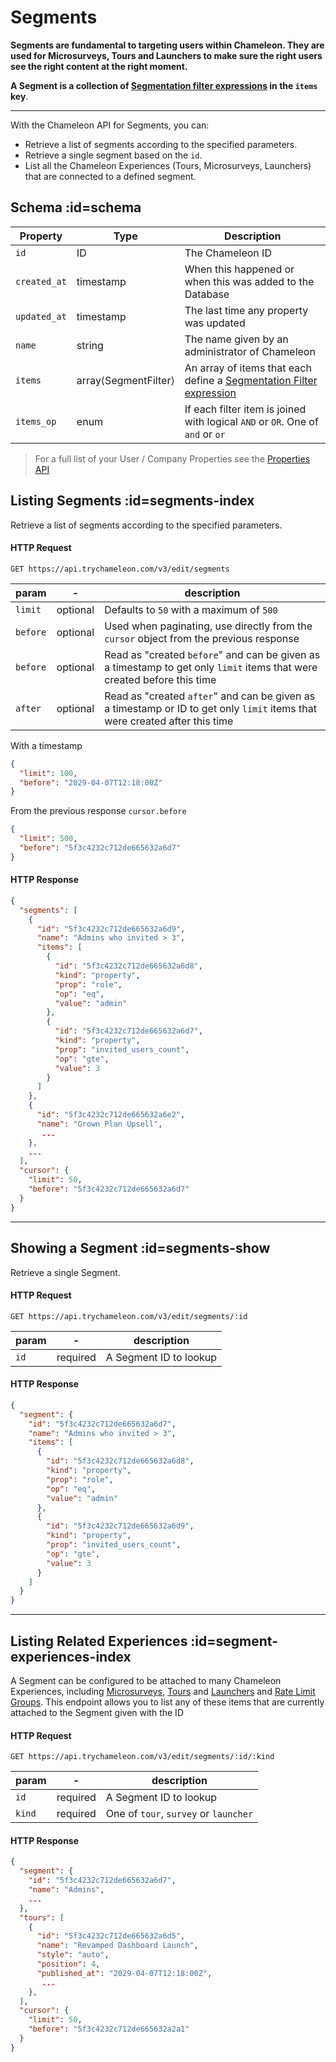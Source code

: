 # Segments

**Segments are fundamental to targeting users within Chameleon. They are used for Microsurveys, Tours and Launchers to make sure the right users see the right content at the right moment.**

**A Segment is a collection of [Segmentation filter expressions](concepts/filters.md) in the `items` key**.

------


With the Chameleon API for Segments, you can:

- Retrieve a list of segments according to the specified parameters.
- Retrieve a single segment based on the `id`.
- List all the Chameleon Experiences (Tours, Microsurveys, Launchers) that are connected to a defined segment.



## Schema :id=schema

| Property | Type | Description |
| --- | --- | --- |
| `id` | ID | The Chameleon ID |
| `created_at` | timestamp | When this happened or when this was added to the Database |
| `updated_at` | timestamp | The last time any property was updated |
| `name` | string | The name given by an administrator of Chameleon |
| `items` | array&lang;SegmentFilter&rang; | An array of items that each define a [Segmentation Filter expression](concepts/filters.md) |
| `items_op` | enum | If each filter item is joined with logical `AND` or `OR`. One of `and` or `or` |


> For a full list of your User / Company Properties see the [Properties API](apis/properties.md)


## Listing Segments :id=segments-index

Retrieve a list of segments according to the specified parameters.

#### HTTP Request

```
GET https://api.trychameleon.com/v3/edit/segments
```

| param  | -        | description                                                  |
| ------ | -------- | ------------------------------------------------------------ |
| `limit`  | optional | Defaults to `50` with a maximum of `500`                     |
| `before` | optional | Used when paginating, use directly from the `cursor` object from the previous response |
| `before` | optional | Read as "created `before`" and can be given as a timestamp to get only `limit` items that were created before this time |
| `after`  | optional | Read as "created `after`" and can be given as a timestamp or ID to get only `limit` items that were created after this time |


With a timestamp

```json
{
  "limit": 100,
  "before": "2029-04-07T12:18:00Z"
}
```

From the previous response `cursor.before`

```json
{
  "limit": 500,
  "before": "5f3c4232c712de665632a6d7"
}
```

#### HTTP Response

```json
{
  "segments": [
    {
      "id": "5f3c4232c712de665632a6d9",
      "name": "Admins who invited > 3",
      "items": [
        {
          "id": "5f3c4232c712de665632a6d8",
          "kind": "property",
          "prop": "role",
          "op": "eq",
          "value": "admin"
        },
        {
          "id": "5f3c4232c712de665632a6d7",
          "kind": "property",
          "prop": "invited_users_count",
          "op": "gte",
          "value": 3
        }
      ]
    },
    {
      "id": "5f3c4232c712de665632a6e2",
      "name": "Grown Plan Upsell",
       ...
    },
    ...
  ],
  "cursor": {
    "limit": 50,
    "before": "5f3c4232c712de665632a6d7"
  }
}
```

-----

## Showing a Segment :id=segments-show

Retrieve a single Segment.

#### HTTP Request

```
GET https://api.trychameleon.com/v3/edit/segments/:id
```

| param | - | description |
|---|---|---|
| `id` | required | A Segment ID to lookup

#### HTTP Response

```json
{
  "segment": {
    "id": "5f3c4232c712de665632a6d7",
    "name": "Admins who invited > 3",
    "items": [
      {
        "id": "5f3c4232c712de665632a6d8",
        "kind": "property",
        "prop": "role",
        "op": "eq",
        "value": "admin"
      },
      {
        "id": "5f3c4232c712de665632a6d9",
        "kind": "property",
        "prop": "invited_users_count",
        "op": "gte",
        "value": 3
      }
    ]
  }
}
```

------

## Listing Related Experiences :id=segment-experiences-index

A Segment can be configured to be attached to many Chameleon Experiences, including [Microsurveys](apis/surveys.md), [Tours](apis/tours.md) and [Launchers](apis/launchers.md) and [Rate Limit Groups](apis/limit-groups.md). This endpoint allows you to list any of these items that are currently attached to the Segment given with the ID

#### HTTP Request

```
GET https://api.trychameleon.com/v3/edit/segments/:id/:kind
```

| param | - | description |
|---|---|---|
| `id` | required | A Segment ID to lookup
| `kind` | required | One of `tour`, `survey` or `launcher`

#### HTTP Response

```json
{
  "segment": {
    "id": "5f3c4232c712de665632a6d7",
    "name": "Admins",
    ...
  },
  "tours": [
    {
      "id": "5f3c4232c712de665632a6d5",
      "name": "Revamped Dashboard Launch",
      "style": "auto",
      "position": 4,
      "published_at": "2029-04-07T12:18:00Z",
       ...
    },
  ],
  "cursor": {
    "limit": 50,
    "before": "5f3c4232c712de665632a2a1"
  }
}
```
